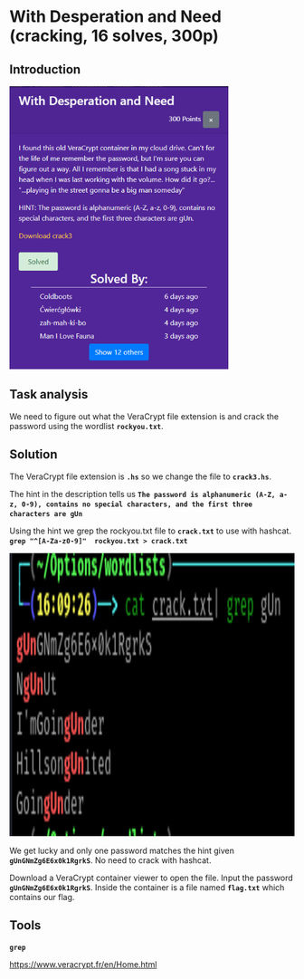 # With Desperation and Need (cracking, 16 solves, 300p)

## Introduction

<p align="left">
  <img height=500 img src=./readme_assets/challenge.PNG/>
</p>


## Task analysis

We need to figure out what the VeraCrypt file extension is and crack the password using the wordlist **`rockyou.txt`**.  

## Solution

The VeraCrypt file extension is **`.hs`** so we change the file to **`crack3.hs`**.

The hint in the description tells us **`The password is alphanumeric (A-Z, a-z, 0-9), contains no special characters, and the first three characters are gUn`**

Using the hint we grep the rockyou.txt file to **`crack.txt`** to use with hashcat. **`grep "^[A-Za-z0-9]"  rockyou.txt > crack.txt`**

<p align="left">
  <img height=500 img src=./readme_assets/gUn.PNG/>
</p>

We get lucky and only one password matches the hint given **`gUnGNmZg6E6x0k1RgrkS`**. No need to crack with hashcat.

Download a VeraCrypt container viewer to open the file. Input the password **`gUnGNmZg6E6x0k1RgrkS`**. Inside the container is a file named **`flag.txt`** which contains our flag.

## Tools

**`grep`**

https://www.veracrypt.fr/en/Home.html
